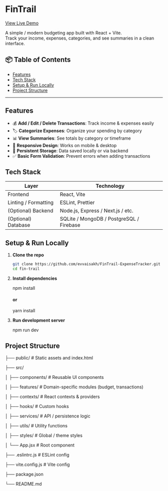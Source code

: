 # FinTrail

[View Live Demo](https://fin-trail-expense-tracker.vercel.app/)

A simple / modern budgeting app built with React + Vite.  
Track your income, expenses, categories, and see summaries in a clean interface.

## 📦 Table of Contents
 
- [Features](#features)  
- [Tech Stack](#tech-stack)  
- [Setup & Run Locally](#setup--run-locally)  
- [Project Structure](#project-structure)  

---

## Features

- 💰 **Add / Edit / Delete Transactions**: Track income & expenses easily  
- 🏷️ **Categorize Expenses**: Organize your spending by category  
- 📊 **View Summaries**: See totals by category or timeframe  
- 📱 **Responsive Design**: Works on mobile & desktop  
- 💾 **Persistent Storage**: Data saved locally or via backend  
- ✅ **Basic Form Validation**: Prevent errors when adding transactions    

## Tech Stack

| Layer | Technology |
|-------|------------|
| Frontend | React, Vite |
| Linting / Formatting | ESLint, Prettier |
| (Optional) Backend | Node.js, Express / Next.js / etc. |
| (Optional) Database | SQLite / MongoDB / PostgreSQL / Firebase |

## Setup & Run Locally

1. **Clone the repo**  
   ```bash
   git clone https://github.com/evvaisakh/FinTrail-ExpenseTracker.git
   cd fin-trail

2. **Install dependencies**

   npm install
   #### or
   yarn install

3. **Run development server**

   npm run dev

## Project Structure

   ├── public/               \# Static assets and index.html

   ├── src/

   │   ├── components/       \# Reusable UI components

   │   ├── features/         \# Domain-specific modules (budget, transactions)

   │   ├── contexts/         \# React contexts & providers

   │   ├── hooks/            \# Custom hooks

   │   ├── services/         \# API / persistence logic

   │   ├── utils/            \# Utility functions

   │   ├── styles/           \# Global / theme styles

   │   └── App.jsx           \# Root component

   ├── .eslintrc.js          \# ESLint config

   ├── vite.config.js        \# Vite config

   ├── package.json  

   └── README.md


